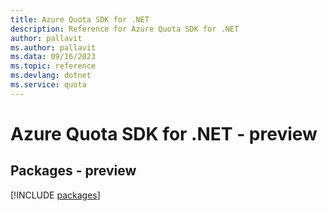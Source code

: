 ```yaml
---
title: Azure Quota SDK for .NET
description: Reference for Azure Quota SDK for .NET
author: pallavit
ms.author: pallavit
ms.data: 09/16/2023
ms.topic: reference
ms.devlang: dotnet
ms.service: quota
---
```

# Azure Quota SDK for .NET - preview
## Packages - preview
[!INCLUDE [packages](quota-index.md)]